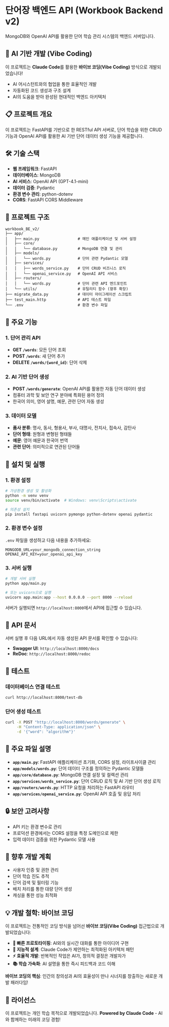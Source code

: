 # 단어장 백엔드 API (Workbook Backend v2)

MongoDB와 OpenAI API를 활용한 단어 학습 관리 시스템의 백엔드 서버입니다.

## 🤖 AI 기반 개발 (Vibe Coding)

이 프로젝트는 **Claude Code**를 활용한 **바이브 코딩(Vibe Coding)** 방식으로 개발되었습니다!
- AI 어시스턴트와의 협업을 통한 효율적인 개발
- 자동화된 코드 생성과 구조 설계
- AI의 도움을 받아 완성된 현대적인 백엔드 아키텍처

## 📋 프로젝트 개요

이 프로젝트는 FastAPI를 기반으로 한 RESTful API 서버로, 단어 학습을 위한 CRUD 기능과 OpenAI API를 활용한 AI 기반 단어 데이터 생성 기능을 제공합니다.

## 🛠 기술 스택

- **웹 프레임워크**: FastAPI
- **데이터베이스**: MongoDB
- **AI 서비스**: OpenAI API (GPT-4.1-mini)
- **데이터 검증**: Pydantic
- **환경 변수 관리**: python-dotenv
- **CORS**: FastAPI CORS Middleware

## 📂 프로젝트 구조

```
workbook_BE_v2/
├── app/
│   ├── main.py                 # 메인 애플리케이션 및 서버 설정
│   ├── core/
│   │   └── database.py         # MongoDB 연결 및 관리
│   ├── models/
│   │   └── words.py            # 단어 관련 Pydantic 모델
│   ├── services/
│   │   ├── words_service.py    # 단어 CRUD 비즈니스 로직
│   │   └── openai_service.py   # OpenAI API 서비스
│   ├── routers/
│   │   └── words.py            # 단어 관련 API 엔드포인트
│   └── utils/                  # 유틸리티 함수 (향후 확장)
├── migrate_data.py             # 데이터 마이그레이션 스크립트
├── test_main.http              # API 테스트 파일
└── .env                        # 환경 변수 파일
```

## 🚀 주요 기능

### 1. 단어 관리 API
- **GET `/words`**: 모든 단어 조회
- **POST `/words`**: 새 단어 추가
- **DELETE `/words/{word_id}`**: 단어 삭제

### 2. AI 기반 단어 생성
- **POST `/words/generate`**: OpenAI API를 활용한 자동 단어 데이터 생성
- 컴퓨터 과학 및 보안 연구 분야에 특화된 용어 정의
- 한국어 의미, 영어 설명, 예문, 관련 단어 자동 생성

### 3. 데이터 모델
- **품사 분류**: 명사, 동사, 형용사, 부사, 대명사, 전치사, 접속사, 감탄사
- **단어 형태**: 원형과 변형된 형태들
- **예문**: 영어 예문과 한국어 번역
- **관련 단어**: 의미적으로 연관된 단어들

## 🔧 설치 및 실행

### 1. 환경 설정
```bash
# 가상환경 생성 및 활성화
python -m venv venv
source venv/bin/activate  # Windows: venv\Scripts\activate

# 의존성 설치
pip install fastapi uvicorn pymongo python-dotenv openai pydantic
```

### 2. 환경 변수 설정
`.env` 파일을 생성하고 다음 내용을 추가하세요:
```env
MONGODB_URL=your_mongodb_connection_string
OPENAI_API_KEY=your_openai_api_key
```

### 3. 서버 실행
```bash
# 개발 서버 실행
python app/main.py

# 또는 uvicorn으로 실행
uvicorn app.main:app --host 0.0.0.0 --port 8000 --reload
```

서버가 실행되면 `http://localhost:8000`에서 API에 접근할 수 있습니다.

## 📖 API 문서

서버 실행 후 다음 URL에서 자동 생성된 API 문서를 확인할 수 있습니다:
- **Swagger UI**: `http://localhost:8000/docs`
- **ReDoc**: `http://localhost:8000/redoc`

## 🧪 테스트

### 데이터베이스 연결 테스트
```bash
curl http://localhost:8000/test-db
```

### 단어 생성 테스트
```bash
curl -X POST "http://localhost:8000/words/generate" \
     -H "Content-Type: application/json" \
     -d '{"word": "algorithm"}'
```

## 📄 주요 파일 설명

- **`app/main.py`**: FastAPI 애플리케이션 초기화, CORS 설정, 라이프사이클 관리
- **`app/models/words.py`**: 단어 데이터 구조를 정의하는 Pydantic 모델들
- **`app/core/database.py`**: MongoDB 연결 설정 및 컬렉션 관리
- **`app/services/words_service.py`**: 단어 CRUD 로직 및 AI 기반 단어 생성 로직
- **`app/routers/words.py`**: HTTP 요청을 처리하는 FastAPI 라우터
- **`app/services/openai_service.py`**: OpenAI API 호출 및 응답 처리

## 🔒 보안 고려사항

- API 키는 환경 변수로 관리
- 프로덕션 환경에서는 CORS 설정을 특정 도메인으로 제한
- 입력 데이터 검증을 위한 Pydantic 모델 사용

## 🔄 향후 개발 계획

- 사용자 인증 및 권한 관리
- 단어 학습 진도 추적
- 단어 검색 및 필터링 기능
- 배치 처리를 통한 대량 단어 생성
- 캐싱을 통한 성능 최적화

## 💡 개발 철학: 바이브 코딩

이 프로젝트는 전통적인 코딩 방식을 넘어선 **바이브 코딩(Vibe Coding)** 접근법으로 개발되었습니다:

- **🚀 빠른 프로토타이핑**: AI와의 실시간 대화를 통한 아이디어 구현
- **🧠 지능적 설계**: Claude Code가 제안하는 최적화된 아키텍처 패턴
- **⚡ 효율적 개발**: 반복적인 작업은 AI가, 창의적 결정은 개발자가
- **📚 학습 가속화**: AI 설명을 통한 즉시 피드백과 코드 이해

**바이브 코딩의 핵심**: 인간의 창의성과 AI의 효율성이 만나 시너지를 창출하는 새로운 개발 패러다임!

## 📝 라이선스

이 프로젝트는 개인 학습 목적으로 개발되었습니다.
**Powered by Claude Code** - AI와 함께하는 미래의 코딩 경험!